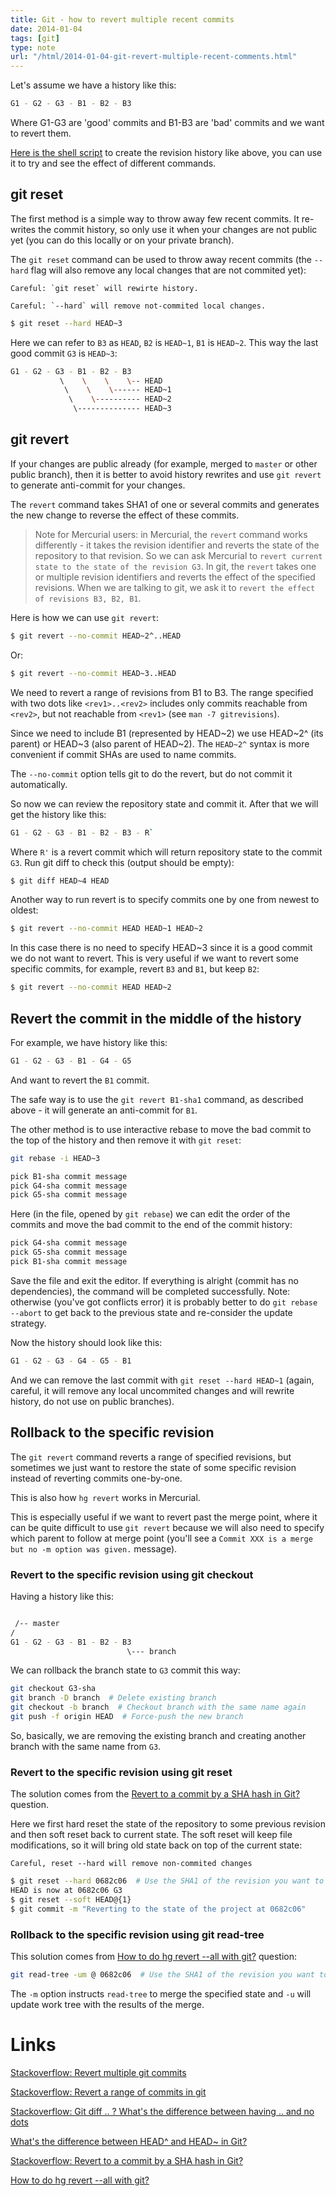 ```yaml
---
title: Git - how to revert multiple recent commits
date: 2014-01-04
tags: [git]
type: note
url: "/html/2014-01-04-git-revert-multiple-recent-comments.html"
---
```


Let's assume we have a history like this:

```bash
G1 - G2 - G3 - B1 - B2 - B3
```

Where G1-G3 are 'good' commits and B1-B3 are 'bad' commits and we
want to revert them.
<!-- more -->

[Here is the shell script](/git-revert/init.sh) to create the
revision history like above, you can use it to try and see the effect of different
commands.

## git reset

The first method is a simple way to throw away few recent commits.
It re-writes the commit history, so only use it when your changes are not public yet (you can do this locally or on your private branch).

The `git reset` command can be used to throw away recent commits (the `--hard` flag will also remove any local changes that are not commited yet):

```
Careful: `git reset` will rewirte history.

Careful: `--hard` will remove not-commited local changes.
```

```bash
$ git reset --hard HEAD~3
```

Here we can refer to `B3` as `HEAD`, `B2` is `HEAD~1`, `B1` is `HEAD~2`.
This way the last good commit `G3` is `HEAD~3`:

```bash
G1 - G2 - G3 - B1 - B2 - B3
           \    \    \    \-- HEAD
            \    \    \------ HEAD~1
             \    \---------- HEAD~2
              \-------------- HEAD~3
```

## git revert

If your changes are public already (for example, merged to `master` or other public branch), then it is better to avoid history rewrites and use `git revert` to generate anti-commit for your changes.

The `revert` command takes SHA1 of one or several commits and generates the new change to reverse the effect of these commits.

> Note for Mercurial users: in Mercurial, the `revert` command works differently -
it takes the revision identifier and reverts the state of the repository to that
revision. So we can ask Mercurial to `revert current state to the state of the revision G3`.
> In git, the `revert` takes one or multiple revision identifiers and reverts
the effect of the specified revisions. When we are talking to git, we ask it to
`revert the effect of revisions B3, B2, B1`.

Here is how we can use `git revert`:

```bash
$ git revert --no-commit HEAD~2^..HEAD
```

Or:

```bash
$ git revert --no-commit HEAD~3..HEAD
```

We need to revert a range of revisions from B1 to B3.
The range specified with two dots like `<rev1>..<rev2>` includes only
commits reachable from `<rev2>`, but not reachable from `<rev1>` (see `man -7 gitrevisions`).

Since we need to include B1 (represented by HEAD~2) we use HEAD~2^ (its parent) or HEAD~3 (also parent of HEAD~2).
The `HEAD~2^` syntax is more convenient if commit SHAs are used to name commits.

The `--no-commit` option tells git to do the revert, but do not
commit it automatically.

So now we can review the repository state and commit it.
After that we will get the history like this:

```bash
G1 - G2 - G3 - B1 - B2 - B3 - R`
```

Where `R'` is a revert commit which will return repository state to the commit `G3`.
Run git diff to check this (output should be empty):

```bash
$ git diff HEAD~4 HEAD
```

Another way to run revert is to specify commits one by one from newest to oldest:

```bash
$ git revert --no-commit HEAD HEAD~1 HEAD~2
```

In this case there is no need to specify HEAD~3 since it is a good commit we do not want to revert.
This is very useful if we want to revert some specific commits, for example, revert `B3` and `B1`, but keep `B2`:

```bash
$ git revert --no-commit HEAD HEAD~2
```

## Revert the commit in the middle of the history

For example, we have history like this:

```bash
G1 - G2 - G3 - B1 - G4 - G5
```

And want to revert the `B1` commit.

The safe way is to use the `git revert B1-sha1` command, as described above - it will generate an anti-commit for `B1`.

The other method is to use interactive rebase to move the bad commit to the top of the history and then remove it with `git reset`:

```bash
git rebase -i HEAD~3

pick B1-sha commit message
pick G4-sha commit message
pick G5-sha commit message
```

Here (in the file, opened by `git rebase`) we can edit the order of the commits and move the bad commit to the end of the commit history:

```bash
pick G4-sha commit message
pick G5-sha commit message
pick B1-sha commit message
```

Save the file and exit the editor. If everything is alright (commit has no dependencies), the command will be completed successfully.
Note: otherwise (you've got conflicts error) it is probably better to do `git rebase --abort` to get back to the previous state and re-consider the update strategy.

Now the history should look like this:

```bash
G1 - G2 - G3 - G4 - G5 - B1
```

And we can remove the last commit with `git reset --hard HEAD~1` (again, careful, it will remove any local uncommited changes and will rewrite history, do not use on public branches).

## Rollback to the specific revision

The `git revert` command reverts a range of specified revisions, but sometimes we just want to restore the state of some specific revision instead of reverting commits one-by-one.

This is also how `hg revert` works in Mercurial.

This is especially useful if we want to revert past the merge point, where it can be quite difficult to use `git revert` because we will also need to specify which parent to follow at merge point (you'll see a `Commit XXX is a merge but no -m option was given.` message).

### Revert to the specific revision using git checkout

Having a history like this:

```bash

 /-- master
/
G1 - G2 - G3 - B1 - B2 - B3
                          \--- branch
```

We can rollback the branch state to `G3` commit this way:

```bash
git checkout G3-sha
git branch -D branch  # Delete existing branch
git checkout -b branch  # Checkout branch with the same name again
git push -f origin HEAD  # Force-push the new branch
```

So, basically, we are removing the existing branch and creating another branch with the same name from `G3`.

### Revert to the specific revision using git reset

The solution comes from the [Revert to a commit by a SHA hash in Git?](https://stackoverflow.com/questions/1895059/revert-to-a-commit-by-a-sha-hash-in-git/1895095#1895095) question.

Here we first hard reset the state of the repository to some previous revision and then soft reset back to current state.
The soft reset will keep file modifications, so it will bring old state back on top of the current state:

```
Careful, reset --hard will remove non-commited changes
```

```bash
$ git reset --hard 0682c06  # Use the SHA1 of the revision you want to revert to
HEAD is now at 0682c06 G3
$ git reset --soft HEAD@{1}
$ git commit -m "Reverting to the state of the project at 0682c06"
```

### Rollback to the specific revision using git read-tree

This solution comes from [How to do hg revert --all with git?](https://stackoverflow.com/questions/30572775/how-to-do-hg-revert-all-with-git) question:

```bash
git read-tree -um @ 0682c06  # Use the SHA1 of the revision you want to revert to
```

The `-m` option instructs `read-tree` to merge the specified state and `-u` will update work tree with the results of the merge.


Links
============================================
[Stackoverflow: Revert multiple git commits](http://stackoverflow.com/questions/1463340/revert-multiple-git-commits)

[Stackoverflow: Revert a range of commits in git](http://stackoverflow.com/questions/4991594/revert-a-range-of-commits-in-git)

[Stackoverflow: Git diff .. ? What's the difference between having .. and no dots](http://stackoverflow.com/questions/7251477/git-diff-whats-the-difference-between-having-and-no-dots)

[What's the difference between HEAD^ and HEAD~ in Git?](http://stackoverflow.com/questions/2221658/whats-the-difference-between-head-and-head-in-git)

[Stackoverflow: Revert to a commit by a SHA hash in Git?](https://stackoverflow.com/questions/1895059/revert-to-a-commit-by-a-sha-hash-in-git/1895095#1895095)

[How to do hg revert --all with git?](https://stackoverflow.com/questions/30572775/how-to-do-hg-revert-all-with-git)
